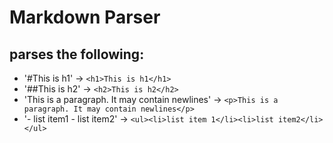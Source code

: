 # Markdown Parser  


## parses the following:
- '#This is h1' -> `<h1>This is h1</h1>`  
- '##This is h2' -> `<h2>This is h2</h2>`  
- 'This is a paragraph. It may contain newlines' -> `<p>This is a paragraph. It may contain newlines</p>`  
- '- list item1 - list item2' -> `<ul><li>list item 1</li><li>list item2</li></ul>`  



